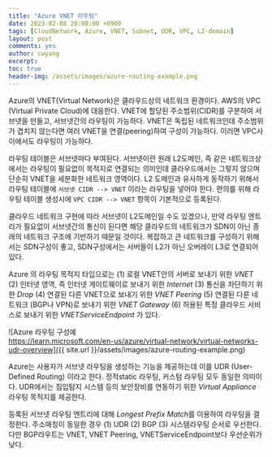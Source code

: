```yaml
---
title: "Azure VNET 라우팅"
date: 2023-02-08 20:00:00 +0900
tags: [CloudNetwork, Azure, VNET, Subnet, UDR, VPC, L2-domain]
layout: post
comments: yes
author: cwyang
excerpt:
toc: true
header-img: /assets/images/azure-routing-example.png
---
```

Azure의 VNET(Virtual Network)은 클라우드상의 네트워크 환경이다.
AWS의 VPC (Virtual Private Cloud)에 대응한다.
VNET에 할당된 주소범위(CIDR)를 구분하여 서브넷을 만들고, 서브넷간의 라우팅이 가능하다.
VNET은 독립된 네트워크인데 주소범위가 겹치지 않는다면 여러 VNET을 연결(peering)하여 구성이 가능하다.
이러면 VPC사이에서도 라우팅이 가능하다.

라우팅 테이블은 서브넷마다 부여된다.
서브넷이란 원래 L2도메인, 즉 같은 네트워크상에서는 라우팅이 필요없이 목적지로 연결되는 의미인데
클라우드에서는 그렇지 않으며 단순히 VNET을 세분화한 네트워크 영역이다.
L2 도메인과 유사하게 동작하기 위해서 라우팅 테이블에
`서브넷 CIDR --> VNET` 이라는 라우팅을 넣어야 한다.
편의를 위해 라우팅 테이블 생성시에 `VPC CIDR --> VNET` 항목이 기본적으로 등록된다.

클라우드 네트워크 구현에 따라 서브넷이 L2도메인일 수도 있겠으나,
만약 라우팅 엔트리가 필요없이 서브넷간의 통신이 된다면
해당 클라우드의 네트워크가 SDN이 아닌 종래의 네트워크 구조에 기반하기 때문일 것이다.
복잡하고 큰 네트워크를 구성하기 위해서는 SDN구성이 좋고,
SDN구성에서는 서버들이 L2가 아닌 오버레이 L3로 연결되어있다.

Azure 의 라우팅 목적지 타입으로는
(1) 로컬 VNET안의 서버로 보내기 위한 *VNET*
(2) 인터넷 영역, 즉 인터넷 게이트웨이로 보내기 위한 *Internet*
(3) 통신을 차단하기 위한 *Drop*
(4) 연결된 다른 VNET으로 보내기 위한 *VNET Peering*
(5) 연결된 다른 네트워크 (BGP나 VPN)로 보내기 위한 *VNET Gateway*
(6) 허용된 특정 클라우드 서비스로 보내기 위한 *VNETServiceEndpoint* 가 있다.

![Azure 라우팅 구성예<br>https://learn.microsoft.com/en-us/azure/virtual-network/virtual-networks-udr-overview]({{ site.url }}/assets/images/azure-routing-example.png)

Azure는 사용자가 서브넷 라우팅을 생성하는 기능을 제공하는데 이를 UDR (User-Defined Routing) 이라고 한다.
정적static 라우팅, 커스텀 라우팅 모두 동일한 의미이다.
UDR에서는 침입탐지 시스템 등의 보안장비를 연동하기 위한 *Virtual Appliance* 라우팅 목적지를 제공한다.

등록된 서브넷 라우팅 엔트리에 대해 *Longest Prefix Match*를 이용하여 라우팅을 결정한다.
주소매칭이 동일한 경우 (1) UDR (2) BGP (3) 시스템라우팅 순서로 우선한다.
다만 BGP라우트는 VNET, VNET Peering, VNETServiceEndpoint보다 우선순위가 낮다.



